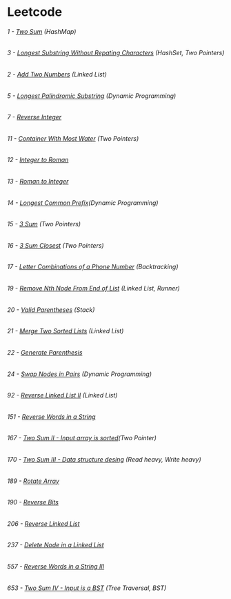 # Leetcode
###### 1 - [Two Sum](https://leetcode.com/problems/two-sum/description/) (HashMap)
###### 3 - [Longest Substring Without Repating Characters](https://leetcode.com/problems/longest-substring-without-repeating-characters/description/) (HashSet, Two Pointers)
###### 2 - [Add Two Numbers](https://leetcode.com/problems/add-two-numbers/description/) (Linked List)
###### 5 - [Longest Palindromic Substring](https://leetcode.com/problems/longest-substring-without-repeating-characters/description/) (Dynamic Programming)
###### 7 - [Reverse Integer](https://leetcode.com/problems/reverse-integer/description/)
###### 11 - [Container With Most Water](https://leetcode.com/problems/container-with-most-water/description/) (Two Pointers)
###### 12 - [Integer to Roman](https://leetcode.com/problems/integer-to-roman/description/)
###### 13 - [Roman to Integer](https://leetcode.com/problems/roman-to-integer/)
###### 14 - [Longest Common Prefix](https://leetcode.com/problems/longest-common-prefix/description/)(Dynamic Programming)
###### 15 - [3 Sum](https://leetcode.com/problems/3sum/) (Two Pointers)
###### 16 - [3 Sum Closest](https://leetcode.com/problems/3sum-closest/description/) (Two Pointers)
###### 17 - [Letter Combinations of a Phone Number](https://leetcode.com/problems/letter-combinations-of-a-phone-number/description/) (Backtracking)
###### 19 - [Remove Nth Node From End of List](https://leetcode.com/problems/remove-nth-node-from-end-of-list/description/) (Linked List, Runner)
###### 20 - [Valid Parentheses](https://leetcode.com/problems/valid-parentheses/description/) (Stack)
###### 21 - [Merge Two Sorted Lists](https://leetcode.com/problems/merge-two-sorted-lists/) (Linked List)
###### 22 - [Generate Parenthesis](https://leetcode.com/problems/generate-parentheses/description/)
###### 24 - [Swap Nodes in Pairs](https://leetcode.com/problems/swap-nodes-in-pairs/description/) (Dynamic Programming)
###### 92 - [Reverse Linked List II](https://leetcode.com/problems/reverse-linked-list-ii/description/) (Linked List)
###### 151 - [Reverse Words in a String](https://leetcode.com/problems/reverse-words-in-a-string/description/) 
###### 167 - [Two Sum II - Input array is sorted](https://leetcode.com/problems/two-sum-ii-input-array-is-sorted/description/)(Two Pointer)
###### 170 - [Two Sum III - Data structure desing](https://leetcode.com/problems/two-sum-iii-data-structure-design/description/) (Read heavy, Write heavy)
###### 189 - [Rotate Array](https://leetcode.com/problems/rotate-array/)
###### 190 - [Reverse Bits](https://leetcode.com/problems/reverse-bits/description/)
###### 206 - [Reverse Linked List](https://leetcode.com/problems/reverse-linked-list/description/)
###### 237 - [Delete Node in a Linked List](https://leetcode.com/problems/delete-node-in-a-linked-list/description/)
###### 557 - [Reverse Words in a String III](https://leetcode.com/problems/reverse-words-in-a-string-iii/)
###### 653 - [Two Sum IV - Input is a BST](https://leetcode.com/problems/two-sum-iv-input-is-a-bst/description/) (Tree Traversal, BST)
